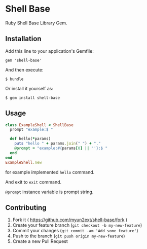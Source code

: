 # Shell Base

Ruby Shell Base Library Gem.

## Installation

Add this line to your application's Gemfile:

    gem 'shell-base'

And then execute:

    $ bundle

Or install it yourself as:

    $ gem install shell-base

## Usage

```ruby
class ExampleShell < ShellBase
  prompt "example:$ "

  def hello(*params)
    puts "hello " + params.join(" ") + "."
    @prompt = "example:#{params[0] || ''}:$ "
  end
end
ExampleShell.new
```

for example implemented `hello` command.

And exit to `exit` command.

`@prompt` instance variable is prompt string.

## Contributing

1. Fork it ( https://github.com/myun2ext/shell-base/fork )
2. Create your feature branch (`git checkout -b my-new-feature`)
3. Commit your changes (`git commit -am 'Add some feature'`)
4. Push to the branch (`git push origin my-new-feature`)
5. Create a new Pull Request
